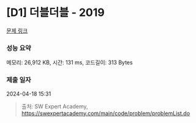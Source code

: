 # [D1] 더블더블 - 2019 

[문제 링크](https://swexpertacademy.com/main/code/problem/problemDetail.do?contestProbId=AV5QDEX6AqwDFAUq) 

### 성능 요약

메모리: 26,912 KB, 시간: 131 ms, 코드길이: 313 Bytes

### 제출 일자

2024-04-18 15:31



> 출처: SW Expert Academy, https://swexpertacademy.com/main/code/problem/problemList.do